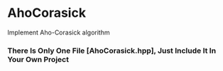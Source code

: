 # AhoCorasick
Implement Aho-Corasick algorithm

### There Is Only One File [AhoCorasick.hpp], Just Include It In Your Own Project
